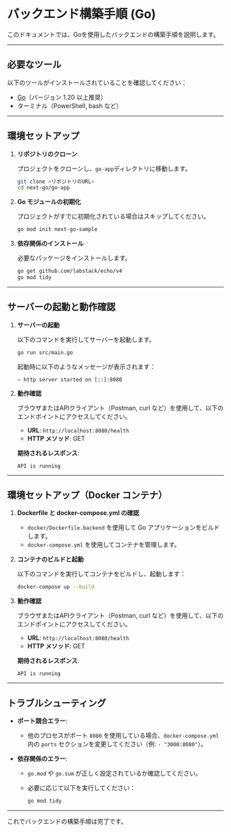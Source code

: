# バックエンド構築手順 (Go)

このドキュメントでは、Goを使用したバックエンドの構築手順を説明します。

---

## 必要なツール

以下のツールがインストールされていることを確認してください：

- [Go](https://go.dev/dl/)（バージョン 1.20 以上推奨）
- ターミナル（PowerShell, bash など）

---

## 環境セットアップ

1. **リポジトリのクローン**

   プロジェクトをクローンし、`go-app`ディレクトリに移動します。

   ```bash
   git clone <リポジトリのURL>
   cd next-go/go-app
   ```

2. **Go モジュールの初期化**

   プロジェクトがすでに初期化されている場合はスキップしてください。

   ```bash
   go mod init next-go-sample
   ```

3. **依存関係のインストール**

   必要なパッケージをインストールします。

   ```bash
   go get github.com/labstack/echo/v4
   go mod tidy
   ```

---

## サーバーの起動と動作確認

1. **サーバーの起動**

   以下のコマンドを実行してサーバーを起動します。

   ```bash
   go run src/main.go
   ```

   起動時に以下のようなメッセージが表示されます：

   ```
   ⇨ http server started on [::]:8080
   ```

2. **動作確認**

   ブラウザまたはAPIクライアント（Postman, curl など）を使用して、以下のエンドポイントにアクセスしてください。

   - **URL**: `http://localhost:8080/health`
   - **HTTP メソッド**: GET

   **期待されるレスポンス**:

   ```text
   API is running
   ```

---

## 環境セットアップ（Docker コンテナ）

1. **Dockerfile と docker-compose.yml の確認**

   - `docker/Dockerfile.backend` を使用して Go アプリケーションをビルドします。
   - `docker-compose.yml` を使用してコンテナを管理します。

2. **コンテナのビルドと起動**

   以下のコマンドを実行してコンテナをビルドし、起動します：

   ```bash
   docker-compose up --build
   ```

3. **動作確認**

   ブラウザまたはAPIクライアント（Postman, curl など）を使用して、以下のエンドポイントにアクセスしてください。

   - **URL**: `http://localhost:8080/health`
   - **HTTP メソッド**: GET

   **期待されるレスポンス**:

   ```text
   API is running
   ```

---

## トラブルシューティング

- **ポート競合エラー**:

  - 他のプロセスがポート `8080` を使用している場合、`docker-compose.yml` 内の `ports` セクションを変更してください（例: `- "3000:8080"`）。

- **依存関係のエラー**:

  - `go.mod` や `go.sum` が正しく設定されているか確認してください。
  - 必要に応じて以下を実行してください：

    ```bash
    go mod tidy
    ```

---

これでバックエンドの構築手順は完了です。